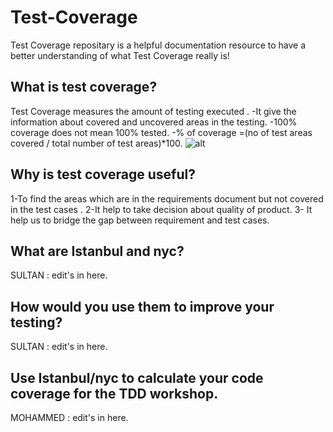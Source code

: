 # Test-Coverage
Test Coverage repositary is a helpful documentation resource to have a better understanding of what Test Coverage really is!

## What is test coverage?
Test Coverage measures the amount of testing executed .
-It give the information about covered and uncovered areas in the testing.
-100% coverage does not mean 100% tested.
-% of coverage =(no of test areas covered / total number of test areas)*100.
![alt](http://istqbexamcertification.com/wp-content/uploads/2012/01/test-coverage-formula.jpg)


## Why is test coverage useful?
1-To find the areas which are in the requirements document but not covered in the test cases .
2-It help to take decision about quality of product.
3- It help us to bridge the gap between requirement and test cases.


## What are Istanbul and nyc?
SULTAN : edit's in here.

## How would you use them to improve your testing?
SULTAN : edit's in here.

## Use Istanbul/nyc to calculate your code coverage for the TDD workshop.
MOHAMMED : edit's in here.
